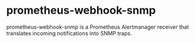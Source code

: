 # prometheus-webhook-snmp

prometheus-webhook-snmp is a Prometheus Alertmanager receiver that translates incoming notifications into SNMP traps.
